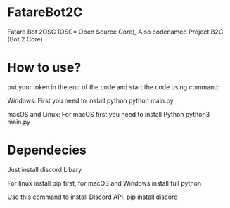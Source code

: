 # FatareBot2C
Fatare Bot 2OSC (OSC= Open Source Core), Also codenamed Project B2C (Bot 2 Core).

# How to use?
put your token in the end of the code and start the code using command:

Windows:
First you need to install python
python main.py 

macOS and Linux:
For macOS first you need to install Python
python3 main.py

# Dependecies
Just install discord Libary

For linux install pip first, for macOS and Windows install full python

Use this command to install Discord API:
pip install discord
